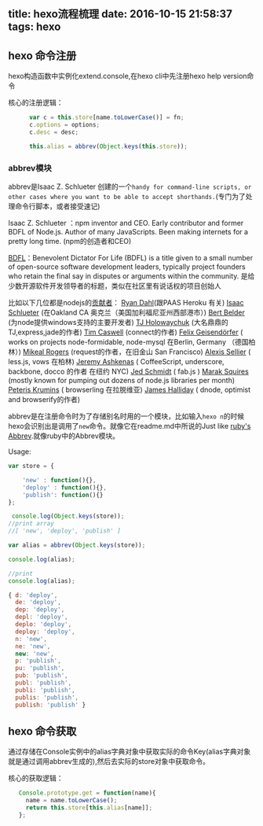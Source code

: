 title: hexo流程梳理
date: 2016-10-15 21:58:37
tags: hexo
---

## hexo 命令注册

hexo构造函数中实例化extend.console,在hexo cli中先注册hexo help version命令

核心的注册逻辑：
```js
	  var c = this.store[name.toLowerCase()] = fn;
	  c.options = options;
	  c.desc = desc;

	  this.alias = abbrev(Object.keys(this.store));
```
### abbrev模块

abbrev是Isaac Z. Schlueter 创建的一个`handy for command-line scripts, or other cases where you want to be able to accept shorthands.`(专门为了处理命令行脚本，或者接受速记)

Isaac Z. Schlueter ：npm inventor and CEO. Early contributor and former BDFL of Node.js. Author of many JavaScripts. Been making internets for a pretty long time.
(npm的创造者和CEO)

[BDFL](https://en.wikipedia.org/wiki/Benevolent_dictator_for_life)：Benevolent Dictator For Life (BDFL) is a title given to a small number of open-source software development leaders, typically project founders who retain the final say in disputes or arguments within the community.
是给少数开源软件开发领导者的标题，类似在社区里有说话权的项目创始人

比如以下几位都是nodejs的[贡献者](http://nodeguide.com/community.html)：
    [Ryan Dahl](https://github.com/ry)(跟PAAS Heroku 有关)
    [Isaac Schlueter](https://github.com/isaacs) (在Oakland CA 奥克兰（美国加利福尼亚州西部港市）)
    [Bert Belder](https://github.com/piscisaureus) (为node提供windows支持的主要开发者)
    [TJ Holowaychuk](https://github.com/visionmedia) (大名鼎鼎的TJ,express,jade的作者)
    [Tim Caswell](https://github.com/creationix) (connect的作者)
    [Felix Geisendörfer](https://github.com/felixge) ( works on projects node-formidable, node-mysql 在Berlin, Germany （德国柏林）)
    [Mikeal Rogers](https://github.com/mikeal) (request的作者，在旧金山 San Francisco)
    [Alexis Sellier](https://github.com/cloudhead) ( less.js, vows 在柏林)
    [Jeremy Ashkenas](https://github.com/jashkenas) ( CoffeeScript, underscore, backbone, docco 的作者 在纽约 NYC)
    [Jed Schmidt](https://github.com/jed) (  fab.js )
    [Marak Squires](https://github.com/marak) (mostly known for pumping out dozens of node.js libraries per month)
    [Peteris Krumins](https://github.com/pkrumins) ( browserling 在拉脱维亚)
    [James Halliday](https://github.com/substack) ( dnode, optimist and browserify的作者)

abbrev是在注册命令时为了存储别名时用的一个模块，比如输入`hexo n`的时候hexo会识别出是调用了`new`命令。就像它在readme.md中所说的Just like [ruby's Abbrev](http://apidock.com/ruby/Abbrev).就像ruby中的Abbrev模块。

Usage:

```js
var store = {

	'new' : function(){},
	'deploy' : function(){},
	'publish': function(){}
};

 console.log(Object.keys(store));
//print array 
//[ 'new', 'deploy', 'publish' ]

var alias = abbrev(Object.keys(store));

console.log(alias);

//print 
console.log(alias);

{ d: 'deploy',
  de: 'deploy',
  dep: 'deploy',
  depl: 'deploy',
  deplo: 'deploy',
  deploy: 'deploy',
  n: 'new',
  ne: 'new',
  new: 'new',
  p: 'publish',
  pu: 'publish',
  pub: 'publish',
  publ: 'publish',
  publi: 'publish',
  publis: 'publish',
  publish: 'publish' }
 ```

 ## hexo 命令获取

 通过存储在Console实例中的alias字典对象中获取实际的命令Key(alias字典对象就是通过调用abbrev生成的),然后去实际的store对象中获取命令。

 核心的获取逻辑：

 ```js
 	Console.prototype.get = function(name){
	  name = name.toLowerCase();
	  return this.store[this.alias[name]];
	};
 ```

